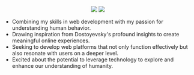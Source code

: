 <div align=center>  
<img src="https://64.media.tumblr.com/5647614b4b64985a45ba9f78cfffdb0a/tumblr_o3izb70rav1rp0vkjo1_500.gifv" height="%"/>

<img src="https://readme-typing-svg.demolab.com?font=UnifrakturMaguntia&size=30&duration=1&pause=1000&color=811414&random=false&width=435&lines=I'm+Marina%2C+and+i+like+spooky+things"/>
</div>

- Combining my skills in web development with my passion for understanding human behavior.
- Drawing inspiration from Dostoyevsky's profound insights to create meaningful online experiences.
- Seeking to develop web platforms that not only function effectively but also resonate with users on a deeper level.
- Excited about the potential to leverage technology to explore and enhance our understanding of humanity.






